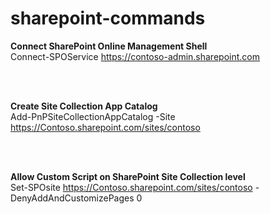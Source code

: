 # sharepoint-commands

<b> Connect SharePoint Online Management Shell </b>
<br/>
Connect-SPOService https://contoso-admin.sharepoint.com

<br/>
<br/>

<b> Create Site Collection App Catalog </b>
<br/>
Add-PnPSiteCollectionAppCatalog -Site https://Contoso.sharepoint.com/sites/contoso

<br/>
<br/>

<b> Allow Custom Script on SharePoint Site Collection level </b>
<br/>
Set-SPOsite https://Contoso.sharepoint.com/sites/contoso -DenyAddAndCustomizePages 0
